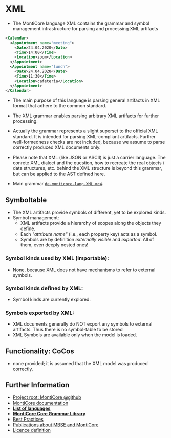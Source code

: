 <!-- (c) https://github.com/MontiCore/monticore -->
# XML
* The MontiCore language XML contains the grammar 
  and symbol management infrastructure for parsing and processing 
  XML artifacts

```xml
<Calendar>
  <Appointment name="meeting">
    <Date>24.04.2020</Date>
    <Time>14:00</Time>
    <Location>zoom</Location>
  </Appointment>
  <Appointment name="lunch">
    <Date>24.04.2020</Date>
    <Time>11:30</Time>
    <Location>cafeteria</Location>
  </Appointment>
</Calendar>
```
* The main purpose of this language is parsing general artifacts in XML format
  that adhere to the common standard.
* The XML grammar enables parsing arbitrary XML artifacts for further 
  processing.
* Actually the grammar represents a slight superset to the official XML 
  standard. It is intended for parsing XML-compliant artifacts. Further 
  well-formedness checks are not included, because we assume to parse correctly 
  produced XML documents only.
* Please note that XML (like JSON or ASCII) is just a carrier language.
  The conrete XML dialect and the question, how to recreate the
  real objects / data structures, etc. behind the XML structure is beyond this 
  grammar, but can be applied to the AST defined here.

* Main grammar [`de.monticore.lang.XML.mc4`](src/main/grammars/de/monticore/lang/XML.mc4).

## Symboltable
* The XML artifacts provide symbols of different, yet to be explored kinds. 
* Symbol management:
  * XML artifacts provide a hierarchy of scopes along the objects they define.
  * Each *"attribute name"* (i.e., each property key) acts as a symbol.
  * Symbols are by definition *externally visible* and *exported*. 
    All of them, even deeply nested ones!

### Symbol kinds used by XML (importable):
* None, because XML does not have mechanisms to refer to external symbols.

### Symbol kinds defined by XML:
* Symbol kinds are currently explored.

### Symbols exported by XML:
* XML documents generally do NOT export any symbols to external artifacts.
    Thus there is no symbol-table to be stored 
* XML Symbols are available only when the model is loaded.

## Functionality: CoCos
* none provided; it is assumed that the XML model was produced correctly.

## Further Information

* [Project root: MontiCore @github](https://github.com/MontiCore/monticore)
* [MontiCore documentation](http://www.monticore.de/)
* [**List of languages**](https://github.com/MontiCore/monticore/blob/dev/docs/Languages.md)
* [**MontiCore Core Grammar Library**](https://github.com/MontiCore/monticore/blob/dev/monticore-grammar/src/main/grammars/de/monticore/Grammars.md)
* [Best Practices](https://github.com/MontiCore/monticore/blob/dev/docs/BestPractices.md)
* [Publications about MBSE and MontiCore](https://www.se-rwth.de/publications/)
* [Licence definition](https://github.com/MontiCore/monticore/blob/master/00.org/Licenses/LICENSE-MONTICORE-3-LEVEL.md)

